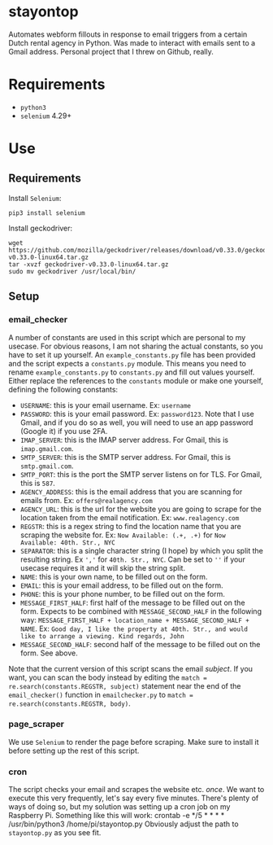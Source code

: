 # stayontop
Automates webform fillouts in response to email triggers from a certain Dutch rental agency in Python. Was made to interact with emails sent to a Gmail address. Personal project that I threw on Github, really.

# Requirements
- `python3`
- `selenium` 4.29+


# Use
## Requirements
Install `Selenium`:

    pip3 install selenium

Install geckodriver:

    wget https://github.com/mozilla/geckodriver/releases/download/v0.33.0/geckodriver-v0.33.0-linux64.tar.gz
    tar -xvzf geckodriver-v0.33.0-linux64.tar.gz
    sudo mv geckodriver /usr/local/bin/

## Setup
### email_checker
A number of constants are used in this script which are personal to my usecase. For obvious reasons, I am not sharing the actual constants, so you have to set it up yourself. An `example_constants.py` file has been provided and the script expects a `constants.py` module. This means you need to rename `example_constants.py` to `constants.py` and fill out values yourself.
Either replace the references to the `constants` module or make one yourself, defining the following constants:
- `USERNAME`: this is your email username. Ex: `username`
- `PASSWORD`: this is your email password. Ex: `password123`. Note that I use Gmail, and if you do so as well, you will need to use an app password (Google it) if you use 2FA.
- `IMAP_SERVER`: this is the IMAP server address. For Gmail, this is `imap.gmail.com`. 
- `SMTP_SERVER`: this is the SMTP server address. For Gmail, this is `smtp.gmail.com`.
- `SMTP_PORT`: this is the port the SMTP server listens on for TLS. For Gmail, this is `587`.
- `AGENCY_ADDRESS`: this is the email address that you are scanning for emails from. Ex: `offers@realagency.com`
- `AGENCY_URL`: this is the url for the website you are going to scrape for the location taken from the email notification. Ex: `www.realagency.com`
- `REGSTR`: this is a regex string to find the location name that you are scraping the website for. Ex: `Now Available: (.+, .+)` for `Now Available: 40th. Str., NYC`
- `SEPARATOR`: this is a single character string (I hope) by which you split the resulting string. Ex `','` for `40th. Str., NYC`. Can be set to `''` if your usecase requires it and it will skip the string split.
- `NAME`: this is your own name, to be filled out on the form.
- `EMAIL`: this is your email address, to be filled out on the form.
- `PHONE`: this is your phone number, to be filled out on the form.
- `MESSAGE_FIRST_HALF`: first half of the message to be filled out on the form. Expects to be combined with `MESSAGE_SECOND_HALF` in the following way: `MESSAGE_FIRST_HALF + location_name + MESSAGE_SECOND_HALF + NAME`. Ex: `Good day, I like the property at 40th. Str., and would like to arrange a viewing. Kind regards, John`
- `MESSAGE_SECOND_HALF`: second half of the message to be filled out on the form. See above.

Note that the current version of this script scans the email *subject*. If you want, you can scan the body instead by editing the `match = re.search(constants.REGSTR, subject)` statement near the end of the `email_checker()` function in `emailchecker.py` to `match = re.search(constants.REGSTR, body)`.

### page_scraper
We use `Selenium` to render the page before scraping. Make sure to install it before setting up the rest of this script.

### cron
The script checks your email and scrapes the website etc. *once*. We want to execute this very frequently, let's say every five minutes. There's plenty of ways of doing so, but my solution was setting up a cron job on my Raspberry Pi. Something like this will work:
    crontab -e
    */5 * * * * /usr/bin/python3 /home/pi/stayontop.py
Obviously adjust the path to `stayontop.py` as you see fit.